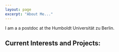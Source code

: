 ```yaml
---
layout: page
excerpt: "About Me..."
---
```


I am a a postdoc at the Humboldt Universität zu Berlin.

## Current Interests and Projects:
